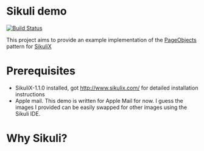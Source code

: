 # Sikuli demo
[![Build Status](https://travis-ci.org/mjvdende/sikuli-demo.svg?branch=step-01)](https://travis-ci.org/mjvdende/sikuli-demo)

This project aims to provide an example implementation of the [PageObjects](https://code.google.com/p/selenium/wiki/PageObjects) pattern for [SikuliX](http://www.sikulix.com/)

# Prerequisites

- SikuliX-1.1.0 installed, got http://www.sikulix.com/ for detailed installation instructions
- Apple mail. This demo is written for Apple Mail for now. 
I guess the images I provided can be easily swapped for other images using the Sikuli IDE.

# Why Sikuli?

